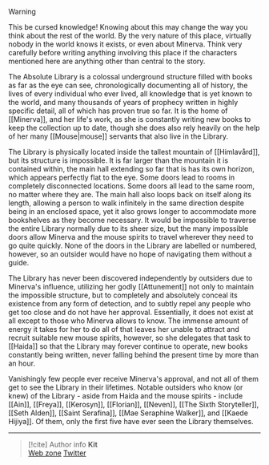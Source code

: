 > [!warning]
> This be cursed knowledge! Knowing about this may change the way you think about the rest of the world. By the very nature of this place, virtually nobody in the world knows it exists, or even about Minerva. Think very carefully before writing anything involving this place if the characters mentioned here are anything other than central to the story.

The Absolute Library is a colossal underground structure filled with books as far as the eye can see, chronologically documenting all of history, the lives of every individual who ever lived, all knowledge that is yet known to the world, and many thousands of years of prophecy written in highly specific detail, all of which has proven true so far. It is the home of [[Minerva]], and her life's work, as she is constantly writing new books to keep the collection up to date, though she does also rely heavily on the help of her many [[Mouse|mouse]] servants that also live in the Library.

The Library is physically located inside the tallest mountain of [[Himlavård]], but its structure is impossible. It is far larger than the mountain it is contained within, the main hall extending so far that is has its own horizon, which appears perfectly flat to the eye. Some doors lead to rooms in completely disconnected locations. Some doors all lead to the same room, no matter where they are. The main hall also loops back on itself along its length, allowing a person to walk infinitely in the same direction despite being in an enclosed space, yet it also grows longer to accommodate more bookshelves as they become necessary. It would be impossible to traverse the entire Library normally due to its sheer size, but the many impossible doors allow Minerva and the mouse spirits to travel wherever they need to go quite quickly. None of the doors in the Library are labelled or numbered, however, so an outsider would have no hope of navigating them without a guide.

The Library has never been discovered independently by outsiders due to Minerva's influence, utilizing her godly [[Attunement]] not only to maintain the impossible structure, but to completely and absolutely conceal its existence from any form of detection, and to subtly repel any people who get too close and do not have her approval. Essentially, it does not exist at all except to those who Minerva allows to know. The immense amount of energy it takes for her to do all of that leaves her unable to attract and recruit suitable new mouse spirits, however, so she delegates that task to [[Haida]] so that the Library may forever continue to operate, new books constantly being written, never falling behind the present time by more than an hour.

Vanishingly few people ever receive Minerva's approval, and not all of them get to see the Library in their lifetimes. Notable outsiders who know (or knew) of the Library - aside from Haida and the mouse spirits - include [[Ain]], [[Freya]], [[Kerosyn]], [[Florian]], [[Neven]], [[The Sixth Storyteller]], [[Seth Alden]], [[Saint Serafina]], [[Mae Seraphine Walker]], and [[Kaede Hijiya]]. Of them, only the first five have ever seen the Library themselves.

-----
> [!cite] Author info
> **Kit**\
> [Web zone](https://kitabe.link) [Twitter](https://twitter.com/Kerosyn_)